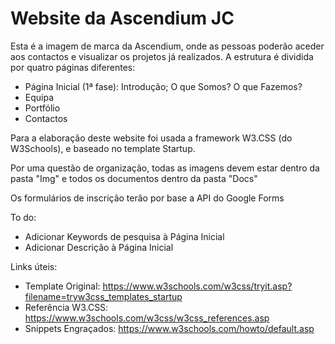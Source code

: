 # Website da Ascendium JC
Esta é a imagem de marca da Ascendium, onde as pessoas poderão aceder aos contactos e visualizar os projetos já realizados.
A estrutura é dividida por quatro páginas diferentes:
- Página Inicial (1ª fase): Introdução; O que Somos? O que Fazemos?
- Equipa
- Portfólio
- Contactos

Para a elaboração deste website foi usada a framework W3.CSS (do W3Schools), e baseado no template Startup.

Por uma questão de organização, todas as imagens devem estar dentro da pasta "Img" e todos os documentos dentro da pasta "Docs"

Os formulários de inscrição terão por base a API do Google Forms

To do:
- Adicionar Keywords de pesquisa à Página Inicial
- Adicionar Descrição à Página Inicial

Links úteis:
- Template Original:   https://www.w3schools.com/w3css/tryit.asp?filename=tryw3css_templates_startup
- Referência W3.CSS:   https://www.w3schools.com/w3css/w3css_references.asp
- Snippets Engraçados: https://www.w3schools.com/howto/default.asp

